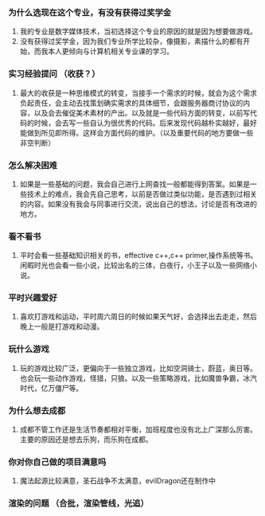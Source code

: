  ### 为什么选现在这个专业，有没有获得过奖学金  

1. 我的专业是数字媒体技术，当初选择这个专业的原因的就是因为想要做游戏。
2. 没有获得过奖学金，因为我们专业所学比较杂，像摄影，素描什么的都有开始，而我本人更倾向与计算机相关专业课的学习。

###  实习经验提问  （收获？）

1. 最大的收获是一种思维模式的转变，当接手一个需求的时候，就会为这个需求负起责任，会主动去找策划确实需求的具体细节，会跟服务器商讨协议的内容，以及会去催促美术素材的产出。以及就是一些代码方面的转变，以前写代码的时候，会去写一些自认为很优秀的代码。后来发现代码越朴实越好，最好能做到所见即所得。这样会方面代码的维护。（以及重要代码的地方要做一些非空判断）

###  怎么解决困难  

1. 如果是一些基础的问题，我会自己进行上网查找一般都能得到答案。如果是一些技术上的难点，我会先自己思考，以前是否做过类似功能，是否遇到过相关的内容。如果没有我会与同事进行交流，说出自己的想法，讨论是否有改进的地方。

###  看不看书 

1. 平时会看一些基础知识相关的书，effective c++,c++ primer,操作系统等书。闲暇时光也会看一些小说，比较出名的三体，白夜行，小王子以及一些网络小说。

###  平时兴趣爱好  

1. 喜欢打游戏和运动，平时周六周日的时候如果天气好，会选择出去走走，然后晚上一般是打游戏和动漫。

###  玩什么游戏  

1. 玩的游戏比较广泛，更偏向于一些独立游戏，比如空洞骑士，蔚蓝，奥日等。也会玩一些动作游戏，怪猎，只狼。以及一些策略游戏，比如魔兽争霸，冰汽时代，亿万僵尸等。

###  为什么想去成都

1. 成都不管工作还是生活节奏都相对平衡，加班程度也没有北上广深那么厉害。 主要的原因还是想去乐狗，而乐狗在成都。

###  你对你自己做的项目满意吗   

1. 魔法起源比较满意，圣石战争不太满意，evilDragon还在制作中

###  渲染的问题 （合批，渲染管线，光追）

